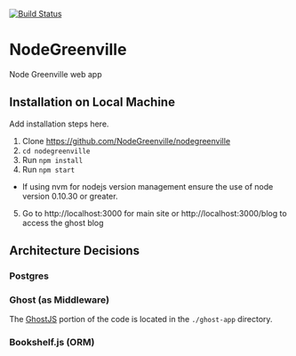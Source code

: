 
[![Build Status](https://travis-ci.org/NodeGreenville/nodegreenville.svg?branch=events_endpoint)](https://travis-ci.org/NodeGreenville/nodegreenville)

# NodeGreenville
Node Greenville web app

## Installation on Local Machine
Add installation steps here.
1. Clone https://github.com/NodeGreenville/nodegreenville
2. ```cd nodegreenville```
3. Run ```npm install```
4. Run ```npm start```
  * If using nvm for nodejs version management ensure the use of node version 0.10.30 or greater.
5. Go to http://localhost:3000 for main site or
http://localhost:3000/blog to access the ghost blog

## Architecture Decisions

### Postgres

### Ghost (as Middleware)
The [GhostJS](https://ghost.org) portion of the code is located in the ```./ghost-app``` directory.

### Bookshelf.js (ORM)
